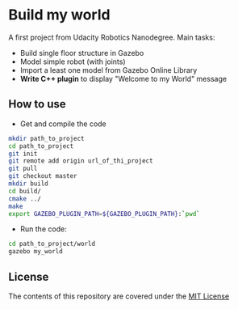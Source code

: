 # Build my world
A first project from Udacity Robotics Nanodegree. 
Main tasks:
* Build single floor structure in Gazebo
* Model simple robot (with joints)
* Import a least one model from Gazebo Online Library
* **Write C++ plugin** to display "Welcome to my World" message

## How to use
* Get and compile the code
```sh
mkdir path_to_project
cd path_to_project
git init
git remote add origin url_of_thi_project
git pull
git checkout master
mkdir build
cd build/
cmake ../
make
export GAZEBO_PLUGIN_PATH=${GAZEBO_PLUGIN_PATH}:`pwd`
```
* Run the code:
```sh
cd path_to_project/world
gazebo my_world
```
## License
The contents of this repository are covered under the [MIT License](./LICENSE.txt)
